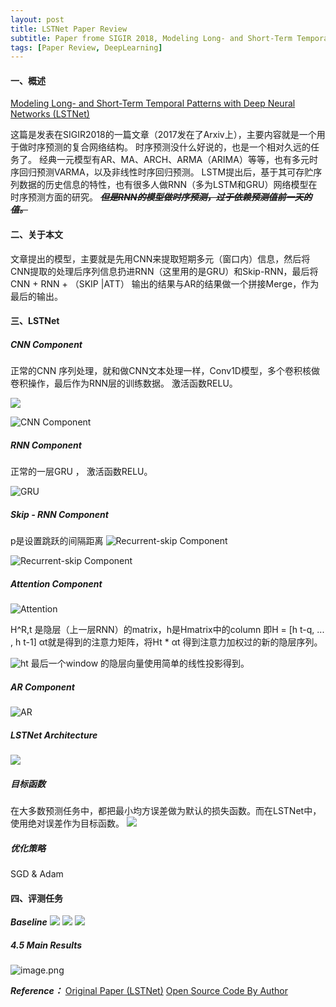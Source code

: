 ```yaml
---
layout: post
title: LSTNet Paper Review
subtitle: Paper frome SIGIR 2018, Modeling Long- and Short-Term Temporal Patterns with Deep Neural Networks
tags: [Paper Review, DeepLearning]
---
```


#### 一、概述
[Modeling Long- and Short-Term Temporal Patterns with Deep Neural Networks (LSTNet)](http://nyc.lti.cs.cmu.edu/yiming/Publications/lai-sigir18.pdf)

这篇是发表在SIGIR2018的一篇文章（2017发在了Arxiv上），主要内容就是一个用于做时序预测的复合网络结构。
时序预测没什么好说的，也是一个相对久远的任务了。
经典一元模型有AR、MA、ARCH、ARMA（ARIMA）等等，也有多元时序回归预测VARMA，以及非线性时序回归预测。
LSTM提出后，基于其可存贮序列数据的历史信息的特性，也有很多人做RNN（多为LSTM和GRU）网络模型在时序预测方面的研究。
~~***但是RNN的模型做时序预测，过于依赖预测值前一天的值。***~~
#### 二、关于本文
文章提出的模型，主要就是先用CNN来提取短期多元（窗口内）信息，然后将CNN提取的处理后序列信息扔进RNN（这里用的是GRU）和Skip-RNN，最后将 CNN + RNN + （SKIP |ATT）  输出的结果与AR的结果做一个拼接Merge，作为最后的输出。
#### 三、LSTNet
##### CNN Component
正常的CNN 序列处理，就和做CNN文本处理一样，Conv1D模型，多个卷积核做卷积操作，最后作为RNN层的训练数据。
激活函数RELU。

![](https://upload-images.jianshu.io/upload_images/10029502-5baf1b0fb7bdedc1.png?imageMogr2/auto-orient/strip%7CimageView2/2/w/1240)

![CNN Component](https://upload-images.jianshu.io/upload_images/10029502-e61f3e35e3bbc607.png?imageMogr2/auto-orient/strip%7CimageView2/2/w/1240)

##### RNN Component

正常的一层GRU ， 激活函数RELU。

![GRU](https://upload-images.jianshu.io/upload_images/10029502-3ea21eca3f525d80.png?imageMogr2/auto-orient/strip%7CimageView2/2/w/1240)


##### Skip - RNN Component
p是设置跳跃的间隔距离
![Recurrent-skip Component](https://upload-images.jianshu.io/upload_images/10029502-f3ae60c8ecfe351a.png?imageMogr2/auto-orient/strip%7CimageView2/2/w/1240)

![Recurrent-skip Component](https://upload-images.jianshu.io/upload_images/10029502-2720315585321ec9.png?imageMogr2/auto-orient/strip%7CimageView2/2/w/1240)

##### Attention Component

![Attention](https://upload-images.jianshu.io/upload_images/10029502-9452de9aba564b36.png?imageMogr2/auto-orient/strip%7CimageView2/2/w/1240)

H^R,t 是隐层（上一层RNN）的matrix，h是Hmatrix中的column
即H = [h t-q, ... , h t-1] 
αt就是得到的注意力矩阵，将Ht * αt 得到注意力加权过的新的隐层序列。

![ht](https://upload-images.jianshu.io/upload_images/10029502-b545761d79584d2b.png?imageMogr2/auto-orient/strip%7CimageView2/2/w/1240)
最后一个window 的隐层向量使用简单的线性投影得到。

##### AR Component

![AR](https://upload-images.jianshu.io/upload_images/10029502-6c7b9526585518ea.png?imageMogr2/auto-orient/strip%7CimageView2/2/w/1240)

##### LSTNet Architecture

![](https://upload-images.jianshu.io/upload_images/10029502-53ec561bfa816784.png?imageMogr2/auto-orient/strip%7CimageView2/2/w/1240)

##### 目标函数

在大多数预测任务中，都把最小均方误差做为默认的损失函数。而在LSTNet中，使用绝对误差作为目标函数。
![](https://upload-images.jianshu.io/upload_images/10029502-781004dd58b519fd.png?imageMogr2/auto-orient/strip%7CimageView2/2/w/1240)

##### 优化策略
SGD & Adam

#### 四、评测任务

***Baseline***
![](https://upload-images.jianshu.io/upload_images/10029502-41fb526b7dcc38a4.png?imageMogr2/auto-orient/strip%7CimageView2/2/w/1240)
![](https://upload-images.jianshu.io/upload_images/10029502-8891d94bb0cd4c14.png?imageMogr2/auto-orient/strip%7CimageView2/2/w/1240)
![](https://upload-images.jianshu.io/upload_images/10029502-6fe2986629c4343d.png?imageMogr2/auto-orient/strip%7CimageView2/2/w/1240)
##### 4.5 Main Results
![image.png](https://upload-images.jianshu.io/upload_images/10029502-c2873e3c1d767052.png?imageMogr2/auto-orient/strip%7CimageView2/2/w/1240)

  ***Reference：***
[Original Paper (LSTNet)](http://nyc.lti.cs.cmu.edu/yiming/Publications/lai-sigir18.pdf)
[Open Source Code By Author](https://github.com/laiguokun/LSTNet)





